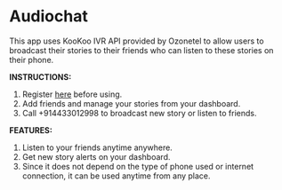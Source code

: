 # Audiochat

This app uses KooKoo IVR API provided by Ozonetel to allow users to broadcast their stories to their friends who can listen to these stories on their phone.

<b>INSTRUCTIONS:</b>

1. Register <a href="http://audiochat.azurewebsites.net" target="_blank">here</a> before using.
2. Add friends and manage your stories from your dashboard.
3. Call +914433012998 to broadcast new story or listen to friends.

<b>FEATURES: </b>

1. Listen to your friends anytime anywhere.
2. Get new story alerts on your dashboard.
3. Since it does not depend on the type of phone used or internet connection, it can be used anytime from any place.

